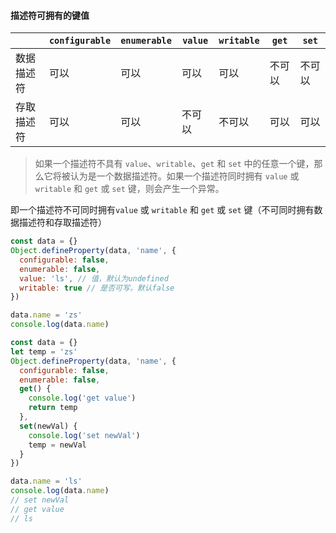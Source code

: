 #### 描述符可拥有的键值

|            | `configurable` | `enumerable` | `value` | `writable` | `get`  | `set`  |
| ---------- | -------------- | ------------ | ------- | ---------- | ------ | ------ |
| 数据描述符 | 可以           | 可以         | 可以    | 可以       | 不可以 | 不可以 |
| 存取描述符 | 可以           | 可以         | 不可以  | 不可以     | 可以   | 可以   |

> 如果一个描述符不具有 `value`、`writable`、`get` 和 `set` 中的任意一个键，那么它将被认为是一个数据描述符。如果一个描述符同时拥有 `value` 或 `writable` 和 `get` 或 `set` 键，则会产生一个异常。

即一个描述符不可同时拥有`value` 或 `writable` 和 `get` 或 `set` 键（不可同时拥有数据描述符和存取描述符）

```js
const data = {}
Object.defineProperty(data, 'name', {
  configurable: false,
  enumerable: false,
  value: 'ls', // 值，默认为undefined
  writable: true // 是否可写，默认false
})

data.name = 'zs'
console.log(data.name)
```

```js
const data = {}
let temp = 'zs'
Object.defineProperty(data, 'name', {
  configurable: false,
  enumerable: false,
  get() {
    console.log('get value')
    return temp
  },
  set(newVal) {
    console.log('set newVal')
    temp = newVal
  }
})

data.name = 'ls'
console.log(data.name)
// set newVal
// get value
// ls
```

